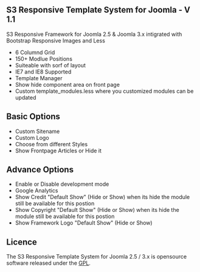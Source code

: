 ## S3 Responsive Template System for Joomla - V 1.1

S3 Responsive Framework for Joomla 2.5 & Joomla 3.x intigrated with Bootstrap Responsive Images and Less
 - 6 Columnd Grid
 - 150+ Modlue Positions
 - Suiteable with sorf of layout
 - IE7 and IE8 Supported
 - Template Manager
 - Show hide component area on front page
 - Custom template_modules.less where you customized modules can be updated

## Basic Options

 - Custom Sitename
 - Custom Logo
 - Choose from different Styles
 - Show Frontpage Articles or Hide it

## Advance Options

 - Enable or Disable development mode
 - Google Analytics
 - Show Credit "Default Show" (Hide or Show) when its hide the module still be available for this postion
 - Show Copyright "Default Show" (Hide or Show) when its hide the module still be available for this postion
 - Show Framework Logo "Default Show" (Hide or Show)

## Licence

The S3 Responsive Template System for Joomla 2.5 / 3.x is opensource software released under the [GPL](http://www.gnu.org/licenses/gpl-2.0.txt).
